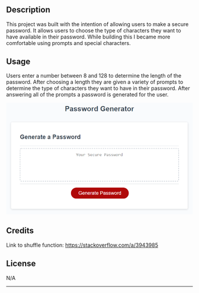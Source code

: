 # <Password-Generator-With-Prompts>

## Description

This project was built with the intention of allowing users to make a secure password. It allows users to choose the type of characters they want to have available in their password. While building this I became more comfortable using prompts and special characters.

## Usage

Users enter a number between 8 and 128 to determine the length of the password. After choosing a length they are given a variety of prompts to determine the type of characters they want to have in their password. After answering all of the prompts a password is generated for the user.

![alt text](assets/03-javascript-homework-demo.png)

## Credits

Link to shuffle function:
https://stackoverflow.com/a/3943985

## License

N/A

---
